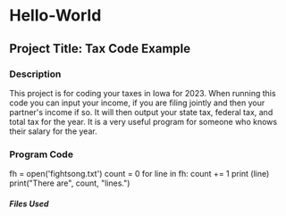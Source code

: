 # Hello-World

## Project Title: Tax Code Example


### Description
This project is for coding your taxes in Iowa for 2023. When running this code you can input your income, if you are filing jointly and then your partner's income if so. It will then output your state tax, federal tax, and total tax for the year. It is a very useful program for someone who knows their salary for the year. 

### Program Code

fh = open('fightsong.txt')
count = 0
for line in fh:
    count += 1
    print (line)
print("There are", count, "lines.")

##### Files Used
